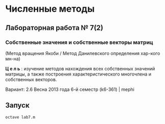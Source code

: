 # Численные методы #

## Лабораторная работа № 7(2) ##

### Cобственные значения и собственные векторы матриц ###
(Метод вращения Якоби / Метод Данилевского определения хар-кого мн-на)

__Ц е л ь__ : изучение методов нахождения всех собственных значений матрицы,
а также построения характеристического многочлена и собственных векторов.

Вариант: 2.6
Весна 2013 года
6-й семестр (k6-361)   | mephi

## Запуск ##
`octave lab7.m`
